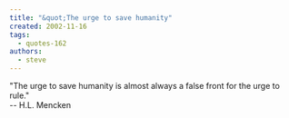 ```yaml
---
title: "&quot;The urge to save humanity"
created: 2002-11-16
tags: 
  - quotes-162
authors: 
  - steve
---
```


"The urge to save humanity is almost always a false front for the urge to rule."  
\-- H.L. Mencken
